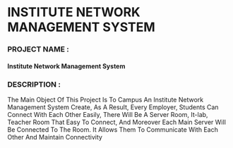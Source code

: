 
# INSTITUTE NETWORK MANAGEMENT SYSTEM
<h3> PROJECT NAME : </h3> <h4> Institute Network Management System </h4>
<h3>DESCRIPTION : </h3>The Main Object Of This Project Is To Campus An Institute Network
Management System Create, As A Result, Every Employer, Students Can Connect With Each
Other Easily, There Will Be A Server Room, It-lab, Teacher Room That Easy To Connect, And
Moreover Each Main Server Will Be Connected To The Room. It Allows Them To Communicate
With Each Other And Maintain Connectivity
